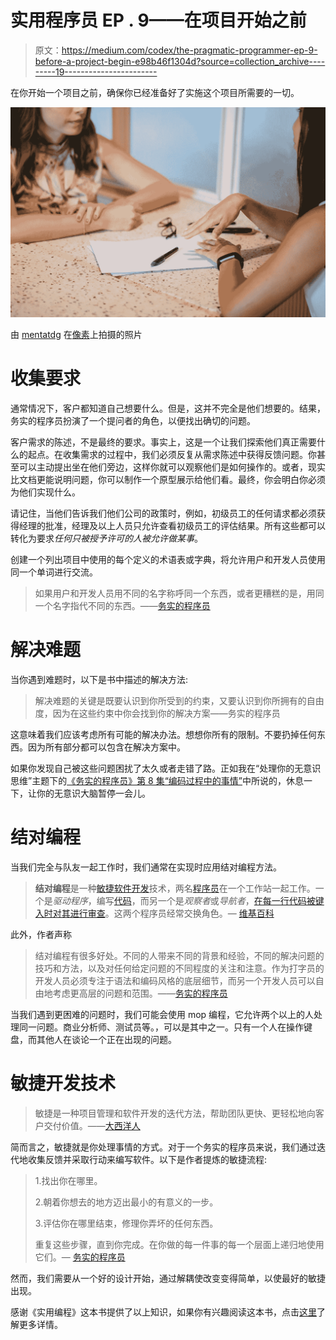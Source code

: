 # 实用程序员 EP . 9——在项目开始之前

> 原文：<https://medium.com/codex/the-pragmatic-programmer-ep-9-before-a-project-begin-e98b46f1304d?source=collection_archive---------19----------------------->

在你开始一个项目之前，确保你已经准备好了实施这个项目所需要的一切。

![](img/4d9e9ca20bffb682f80a5ae6f30638f7.png)

由 [mentatdg](https://www.pexels.com/photo/women-having-a-conversation-1311518/) 在[像素](https://www.pexels.com/)上拍摄的照片

# 收集要求

通常情况下，客户都知道自己想要什么。但是，这并不完全是他们想要的。结果，务实的程序员扮演了一个提问者的角色，以便找出确切的问题。

客户需求的陈述，不是最终的要求。事实上，这是一个让我们探索他们真正需要什么的起点。在收集需求的过程中，我们必须反复从需求陈述中获得反馈问题。你甚至可以主动提出坐在他们旁边，这样你就可以观察他们是如何操作的。或者，现实比文档更能说明问题，你可以制作一个原型展示给他们看。最终，你会明白你必须为他们实现什么。

请记住，当他们告诉我们他们公司的政策时，例如，初级员工的任何请求都必须获得经理的批准，经理及以上人员只允许查看初级员工的评估结果。所有这些都可以转化为要求*任何只被授予许可的人被允许做某事*。

创建一个列出项目中使用的每个定义的术语表或字典，将允许用户和开发人员使用同一个单词进行交流。

> 如果用户和开发人员用不同的名字称呼同一个东西，或者更糟糕的是，用同一个名字指代不同的东西。——[务实的程序员](https://learning.oreilly.com/library/view/the-pragmatic-programmer/9780135956977/f_0070.xhtml#:-:text=users%20and%20developers%20call,%20things%20by%20the%20same%20name.)

# **解决难题**

当你遇到难题时，以下是书中描述的解决方法:

> 解决难题的关键是既要认识到你所受到的约束，又要认识到你所拥有的自由度，因为在这些约束中你会找到你的解决方案——务实的程序员

这意味着我们应该考虑所有可能的解决办法。想想你所有的限制。不要扔掉任何东西。因为所有部分都可以包含在解决方案中。

如果你发现自己被这些问题困扰了太久或者走错了路。正如我在“处理你的无意识思维”主题下的[《务实的程序员》第 8 集“编码过程中的事情”](/codex/the-pragmatic-programmer-ep-8-things-during-coding-6bcd344e4ff2)中所说的，休息一下，让你的无意识大脑暂停一会儿。

# 结对编程

当我们完全与队友一起工作时，我们通常在实现时应用结对编程方法。

> **结对编程**是一种[敏捷软件开发](https://en.wikipedia.org/wiki/Agile_software_development)技术，两名[程序员](https://en.wikipedia.org/wiki/Computer_programmer)在一个工作站一起工作。一个是*驱动程序*，编写[代码](https://en.wikipedia.org/wiki/Source_code)，而另一个是*观察者*或*导航者*，[在每一行代码被键入时对其进行审查](https://en.wikipedia.org/wiki/Code_review)。这两个程序员经常交换角色。— [维基百科](https://en.wikipedia.org/wiki/Pair_programming)

此外，作者声称

> 结对编程有很多好处。不同的人带来不同的背景和经验，不同的解决问题的技巧和方法，以及对任何给定问题的不同程度的关注和注意。作为打字员的开发人员必须专注于语法和编码风格的底层细节，而另一个开发人员可以自由地考虑更高层的问题和范围。——[务实的程序员](https://learning.oreilly.com/library/view/the-pragmatic-programmer/9780135956977/f_0072.xhtml#:-:text=There%20are%20many,issues%20and%20scope.)

当我们遇到更困难的问题时，我们可能会使用 mop 编程，它允许两个以上的人处理同一问题。商业分析师、测试员等。，可以是其中之一。只有一个人在操作键盘，而其他人在谈论一个正在出现的问题。

# 敏捷开发技术

> 敏捷是一种项目管理和软件开发的迭代方法，帮助团队更快、更轻松地向客户交付价值。——[大西洋人](https://www.atlassian.com/agile)

简而言之，敏捷就是你处理事情的方式。对于一个务实的程序员来说，我们通过迭代地收集反馈并采取行动来编写软件。以下是作者提炼的敏捷流程:

> 1.找出你在哪里。
> 
> 2.朝着你想去的地方迈出最小的有意义的一步。
> 
> 3.评估你在哪里结束，修理你弄坏的任何东西。
> 
> 重复这些步骤，直到你完成。在你做的每一件事的每一个层面上递归地使用它们。— [务实的程序员](https://learning.oreilly.com/library/view/the-pragmatic-programmer/9780135956977/f_0073.xhtml#:-:text=So%20What%20Do%20We%20Do%3F)

然而，我们需要从一个好的设计开始，通过解耦使改变变得简单，以使最好的敏捷出现。

感谢《实用编程》这本书提供了以上知识，如果你有兴趣阅读这本书，点击[这里](https://learning.oreilly.com/library/view/the-pragmatic-programmer/9780135956977/)了解更多详情。